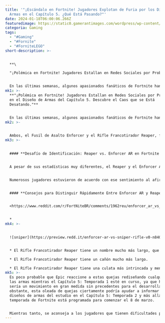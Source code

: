 ```yaml
---
title: '"¡Escándalo en Fortnite! Jugadores Explotan de Furia por los Diseños de
  Armas en el Capítulo 5. ¿Qué Está Pasando?"'
date: 2024-01-18T06:00:06.266Z
featuredimage: https://static0.gamerantimages.com/wordpress/wp-content/uploads/2024/01/fortnite-2024-key-artwork-angry-emoji-edit.jpg?q=50&fit=contain&w=1140&h=&dpr=1.5
categoria: Gaming
tags:
  - "#Gaming"
  - "#Fornite"
  - "#ForniteLEGO"
short-description: >-
  

  **\

  "¡Polémica en Fortnite! Jugadores Estallan en Redes Sociales por Problemas en el Diseño de Armas del Capítulo 5. Descubre el Caos que se Está Desatando."**


  En las últimas semanas, algunos apasionados fanáticos de Fortnite han expresado su descontento en las redes sociales respecto a las elecciones de diseño d
mk1: >-
  **"¡Polémica en Fortnite! Jugadores Estallan en Redes Sociales por Problemas
  en el Diseño de Armas del Capítulo 5. Descubre el Caos que se Está
  Desatando."**


  En las últimas semanas, algunos apasionados fanáticos de Fortnite han expresado su descontento en las redes sociales respecto a las elecciones de diseño de armas de Epic en el Capítulo 5, especialmente en lo que respecta al Rifle Francotirador Reaper y el Fusil de Asalto Enforcer, los cuales afirman lucen demasiado similares. Estas nuevas quejas compartidas extienden la lista de quejas de jugadores de Fortnite que han surgido en línea desde que comenzó el Capítulo 5: Temporada 1 a principios de diciembre de 2023.
mk2: >-
  

  Ambos, el Fusil de Asalto Enforcer y el Rifle Francotirador Reaper, fueron añadidos a Fortnite como parte de la actualización 28.00 del juego que se lanzó durante la presente temporada. El rifle francotirador es, con mucho, la arma más devastadora de las dos, con su variante Común infligiendo 105 puntos de daño, en comparación con los 32 puntos por golpe del Fusil de Asalto Enforcer. Además, el fusil de asalto carece de un alcance por defecto, aunque dicho accesorio óptico se puede agregar al arma utilizando la función de modificación que se introdujo en el Capítulo 5: Temporada 1. Sin embargo, el Reaper es ampliamente considerado como el más deseable de los dos, no solo por su mayor daño, precisión y alcance.
mk3: >-
  

  #### **Desafío de Identificación: Reaper vs. Enforcer AR en Fortnite Capítulo 5**


  A pesar de sus estadísticas muy diferentes, el Reaper y el Enforcer AR pueden ser difíciles de distinguir entre sí. Así lo afirman cientos de jugadores de Fortnite que recientemente votaron para llevar un hilo quejándose de esta deficiencia de diseño a la portada del subreddit r/FortniteBR. El hilo en sí fue iniciado por el usuario de Reddit just\_frosty\_, quien insinuó que una versión sin mira del Reaper es prácticamente indistinguible del Enforcer AR.


  Numerosos jugadores estuvieron de acuerdo con ese sentimiento al afirmar que tienen dificultades para diferenciar uno del otro durante las partidas del Capítulo 5: Temporada 1. Y aunque la interfaz de usuario del juego muestra claramente los nombres de las armas, las situaciones en las que simplemente no hay tiempo para que el jugador revise los nombres de los equipos son bastante comunes, especialmente al final de las partidas de Fortnite cuando la acción se intensifica.


  #### **Consejos para Distinguir Rápidamente Entre Enforcer AR y Reaper en Fortnite Capítulo 5**


  <https://www.reddit.com/r/FortNiteBR/comments/1962reu/enforcer_ar_vs_sniper_rifle/?embed_host_url=https://gamerant.com/fortnite-chapter-5-enforcer-ar-reaper-similar-weapon-design-complaints/>


  *
mk4: >-
  

  ![sniper](https://preview.redd.it/enforcer-ar-vs-sniper-rifle-v0-n84013dlwacc1.jpeg?width=1080&crop=smart&auto=webp&s=7a915c4ff98fcfb3a6fd5dd02b460fab3ee98c7b "sniper")


  * El Rifle Francotirador Reaper tiene un nombre mucho más largo, que puede reconocerse de un vistazo sin leerlo completamente.

  * El Rifle Francotirador Reaper tiene un cañón mucho más largo.

  * El Rifle Francotirador Reaper tiene una culata más intrincada y menos cuadrada.
mk5: >-
  Es poco probable que Epic reaccione a estas quejas rediseñando cualquiera de
  las armas mientras el Capítulo 5: Temporada 1 esté en curso, ya que hacerlo
  sería un movimiento en gran medida sin precedentes para el desarrollador. No
  obstante, esta oleada de quejas ciertamente podría ayudar a informar los
  diseños de armas del estudio en el Capítulo 5: Temporada 2 y más allá. La 29ª
  temporada de Fortnite está programada para comenzar el 8 de marzo.


  Mientras tanto, se aconseja a los jugadores que tienen dificultades para distinguir entre el Enforcer AR y el Reaper en un apuro que intenten fijarse en la longitud de su cañón o nombre, ambos significativamente más largos en el caso del rifle francotirador. Por supuesto, hacerlo aún es más fácil decirlo que hacerlo, especialmente para aquellos que juegan Fortnite en pantallas más pequeñas.\*\*
---
```

